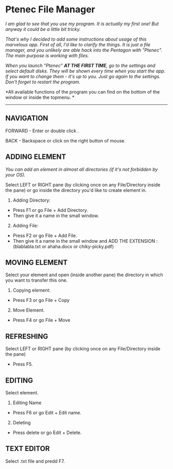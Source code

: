 # Ptenec File Manager

*I am glad to see that you use my program. It is actually my first one!
But anyway it could be a little bit tricky.*

*That's why I decided to add some instructions about usage of this marvelous app.
First of all, I'd like to clarify the things. It is just a file manager, and you unlikely are able
hack into the Pentagon with "Ptenec".  
The main purpose is working with files.*


*When you launch "Ptenec" **AT THE FIRST TIME**, go to the settings and select default disks.
They will be shown every time when you start the app. If you want to change them - it's up to you.
Just go again to the settings.
Don't forget to restart the program.*

*All available functions of the program you can find on the bottom of the window or inside the topmenu. *
___
 
## NAVIGATION

FORWARD - Enter or double click .

BACK - Backspace or click on the right button of mouse.


## ADDING ELEMENT
*You can add an element in almost all directories (if it's not forbidden by your OS).*

Select LEFT or RIGHT pane (by clicking once on any File/Directory inside the pane) or go inside the directory you'd like to create element in.

1) Adding Directory: 
 * Press F1 or go File + Add Directory. 
 * Then give it a name in the small window.

2) Adding File: 
 * Press F2 or go File + Add File. 
 * Then give it a name in the small window and ADD THE EXTENSION :
 (blablabla.txt or ahaha.docx or chiky-picky.pdf)


## MOVING ELEMENT
Select your element and open (inside another pane) the directory in which you want to transfer this one. 

1) Copying element:
* Press F3 or go File + Copy

2) Move Element.
* Press F4 or go File + Move

## REFRESHING
Select LEFT or RIGHT pane (by clicking once on any File/Directory inside the pane)
* Press F5.

## EDITING
Select element.

1) Editing Name
* Press F6 or go Edit + Edit name.

2) Deleting
* Press delete or go Edit + Delete.

## TEXT EDITOR
Select .txt file and predd F7.
